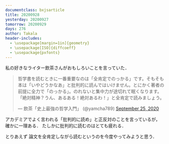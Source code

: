 ```yaml
---
documentclass: bxjsarticle
title: 20200928
yesterday: 20200927
tomorrow: 20200929
days: 276
author: Takala
header-includes:
  - \usepackage[margin=1in]{geometry}
  - \usepackage[ISO]{diffcoeff}
  - \usepackage{pxfonts}
---
```




私の好きなライター飲茶さんがおもしろいことを言っていた．



<blockquote class="twitter-tweet"><p lang="ja" dir="ltr">哲学書を読むときに一番重要なのは「全肯定でのっかる」です。そもそも本は「いやどうかなあ」と批判的に読んではいけません。とにかく著者の前提に全力で「のっかる」。のれないと集中力が途切れて眠くなります。「絶対精神？うん、あるある！絶対あるわ！」と全肯定で読みましょう。</p>&mdash; 飲茶「史上最強の哲学入門」 (@yamcha789) <a href="https://twitter.com/yamcha789/status/1309440082537971713?ref_src=twsrc%5Etfw">September 25, 2020</a></blockquote> <script async src="https://platform.twitter.com/widgets.js" charset="utf-8"></script>



アカデミアでよく言われる「批判的に読め」と正反対のことを言っているが，
確かに一理ある．
たしかに批判的に読むのはとても疲れる．



とりあえず
論文を全肯定しながら読むというのを今度やってみようと思う．